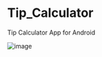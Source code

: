 # Tip_Calculator
Tip Calculator App for Android

![image](https://user-images.githubusercontent.com/56138234/73585185-cc0a9f80-4442-11ea-9425-dfdc525638ab.png)
